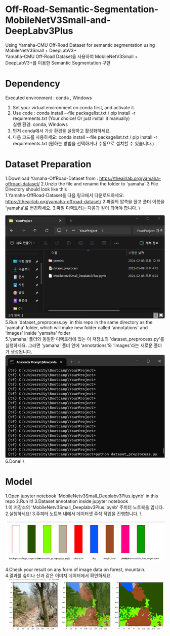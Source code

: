 # Off-Road-Semantic-Segmentation-MobileNetV3Small-and-DeepLabv3Plus
Using Yamaha-CMU Off-Road Dataset for semantic segmentation using MobileNetV3Small + DeepLabV3+
\
Yamaha-CMU Off-Road Dataset을 사용하여 MobileNetV3Small + DeepLabV3+를 이용한 Semantic Segmentation 구현

# Dependency
Executed environment : conda , Windows
1. Set your virtual environment on conda first, and activate it.
2. Use code : conda install --file packagelist.txt / pip install -r requirements.txt (Your choice! Or just install it manually)
\
실행 환경: conda, Windows
1. 먼저 conda에서 가상 환경을 설정하고 활성화하세요.
2. 다음 코드를 사용하세요: conda install --file packagelist.txt / pip install -r requirements.txt (원하는 방법을 선택하거나 수동으로 설치할 수 있습니다.)

# Dataset Preparation 
1.Download Yamaha-OffRoad-Dataset from : https://theairlab.org/yamaha-offroad-dataset/
2.Unzip the file and rename the folder to 'yamaha'
3.File Directory should look like this
\
1.Yamaha-OffRoad-Dataset을 다음 링크에서 다운로드하세요: https://theairlab.org/yamaha-offroad-dataset/
2.파일의 압축을 풀고 폴더 이름을 'yamaha'로 변경하세요.
3.파일 디렉토리는 다음과 같이 되어야 합니다.
\

   
   ![Screenshot of File Directory](https://github.com/BaeSungHyun/Off-Road-Semantic-Segmentation-MobileNetV3Small-and-DeepLabv3Plus/blob/main/images/file_directory.png)
5.Run 'dataset_preprocess.py' in this repo in the same directory as the 'yamaha' folder, which will make new folder called 'annotations' and 'images' inside 'yamaha' folder
\
5.'yamaha' 폴더와 동일한 디렉토리에 있는 이 저장소의 'dataset_preprocess.py'를 실행하세요. 그러면 'yamaha' 폴더 안에 'annotations'와 'images'라는 새로운 폴더가 생성됩니다.
\
   ![Command for dataset preprocessing](https://github.com/BaeSungHyun/Off-Road-Semantic-Segmentation-MobileNetV3Small-and-DeepLabv3Plus/blob/main/images/data_preprocess.png)
6.Done!
\


# Model
1.Open jupyter notebook 'MobileNetv3Small_Deeplabv3Plus.ipynb' in this repo
2.Run it!
3.Dataset annotation inside jupyter notebook
\
1.이 저장소의 'MobileNetv3Small_Deeplabv3Plus.ipynb' 주피터 노트북을 엽니다.
2.실행하세요!
3.주피터 노트북 내에서 데이터셋 주석 작업을 진행합니다.
\


  ![Screenshot of Dataset Mask Annotations](https://github.com/BaeSungHyun/Off-Road-Semantic-Segmentation-MobileNetV3Small-and-DeepLabv3Plus/blob/main/images/dataset_mask_annotations.png)
  
4.Check your result on any form of image data on forest, mountain.
\
4.결과를 숲이나 산과 같은 이미지 데이터에서 확인하세요.
  ![Check your result](https://github.com/BaeSungHyun/Off-Road-Semantic-Segmentation-MobileNetV3Small-and-DeepLabv3Plus/blob/main/images/result_on_first_seen_data.png)


